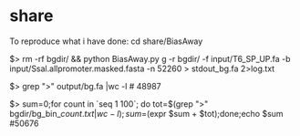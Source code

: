 # share
To reproduce what i have done:
cd share/BiasAway 

$> rm -rf bgdir/ &&  python BiasAway.py g -r bgdir/  -f input/T6_SP_UP.fa -b input/Ssal.allpromoter.masked.fasta -n 52260 > stdout_bg.fa 2>log.txt

$>  grep ">"  output/bg.fa |wc -l # 48987

$>  sum=0;for count in `seq 1 100`; do tot=$(grep ">" bgdir/bg_bin_$count.txt |wc -l); sum=$(expr $sum + $tot);done;echo $sum #50676
